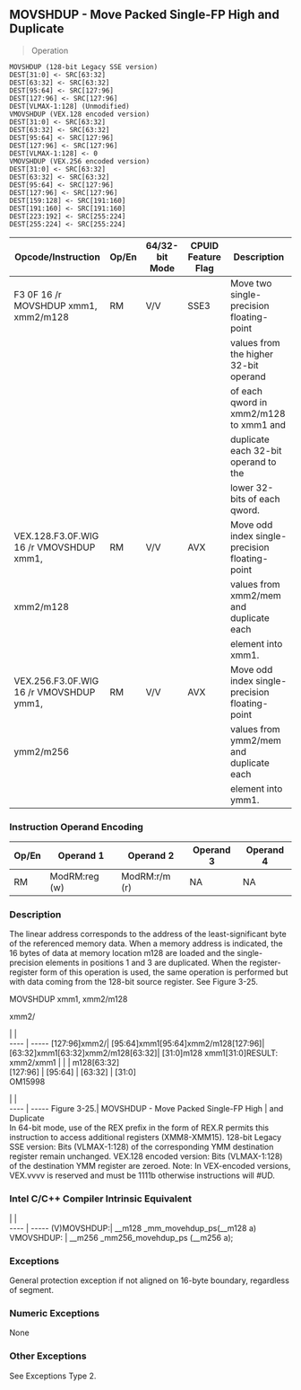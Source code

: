 ## MOVSHDUP - Move Packed Single-FP High and Duplicate

> Operation

``` slim
MOVSHDUP (128-bit Legacy SSE version)
DEST[31:0] <- SRC[63:32]
DEST[63:32] <- SRC[63:32]
DEST[95:64] <- SRC[127:96]
DEST[127:96] <- SRC[127:96]
DEST[VLMAX-1:128] (Unmodified)
VMOVSHDUP (VEX.128 encoded version)
DEST[31:0] <- SRC[63:32]
DEST[63:32] <- SRC[63:32]
DEST[95:64] <- SRC[127:96]
DEST[127:96] <- SRC[127:96]
DEST[VLMAX-1:128] <- 0
VMOVSHDUP (VEX.256 encoded version)
DEST[31:0] <- SRC[63:32]
DEST[63:32] <- SRC[63:32]
DEST[95:64] <- SRC[127:96]
DEST[127:96] <- SRC[127:96]
DEST[159:128] <- SRC[191:160]
DEST[191:160] <- SRC[191:160]
DEST[223:192] <- SRC[255:224]
DEST[255:224] <- SRC[255:224]

```

 Opcode/Instruction                     | Op/En| 64/32-bit Mode| CPUID Feature Flag| Description                                   
 ---  | --- | --- | --- | ---
 F3 0F 16 /r MOVSHDUP xmm1, xmm2/m128   | RM   | V/V           | SSE3              | Move two single-precision floating-point      
                                        |      |               |                   | values from the higher 32-bit operand         
                                        |      |               |                   | of each qword in xmm2/m128 to xmm1 and        
                                        |      |               |                   | duplicate each 32-bit operand to the          
                                        |      |               |                   | lower 32-bits of each qword.                  
 VEX.128.F3.0F.WIG 16 /r VMOVSHDUP xmm1,| RM   | V/V           | AVX               | Move odd index single-precision floating-point
 xmm2/m128                              |      |               |                   | values from xmm2/mem and duplicate each       
                                        |      |               |                   | element into xmm1.                            
 VEX.256.F3.0F.WIG 16 /r VMOVSHDUP ymm1,| RM   | V/V           | AVX               | Move odd index single-precision floating-point
 ymm2/m256                              |      |               |                   | values from ymm2/mem and duplicate each       
                                        |      |               |                   | element into ymm1.                            

### Instruction Operand Encoding
 Op/En| Operand 1    | Operand 2    | Operand 3| Operand 4
 ---  | --- | --- | --- | ---
 RM   | ModRM:reg (w)| ModRM:r/m (r)| NA       | NA       

### Description
The linear address corresponds to the address of the least-significant byte
of the referenced memory data. When a memory address is indicated, the 16 bytes
of data at memory location m128 are loaded and the single-precision elements
in positions 1 and 3 are duplicated. When the register-register form of this
operation is used, the same operation is performed but with data coming from
the 128-bit source register. See Figure 3-25.

MOVSHDUP xmm1, xmm2/m128

xmm2/

   | |  
---- | -----
 [127:96]xmm2/| [95:64]xmm1[95:64]xmm2/m128[127:96]| [63:32]xmm1[63:32]xmm2/m128[63:32]| [31:0]m128 xmm1[31:0]RESULT: xmm2/xmm1
              |                                    |                                   | m128[63:32]                           
 [127:96]     | [95:64]                            | [63:32]                           | [31:0]                                
OM15998

   | |  
---- | -----
 Figure 3-25.| MOVSHDUP - Move Packed Single-FP High
             | and Duplicate                      
In 64-bit mode, use of the REX prefix in the form of REX.R permits this instruction
to access additional registers (XMM8-XMM15). 128-bit Legacy SSE version: Bits
(VLMAX-1:128) of the corresponding YMM destination register remain unchanged.
VEX.128 encoded version: Bits (VLMAX-1:128) of the destination YMM register
are zeroed. Note: In VEX-encoded versions, VEX.vvvv is reserved and must be
1111b otherwise instructions will #UD.



### Intel C/C++ Compiler Intrinsic Equivalent
   | |  
---- | -----
 (V)MOVSHDUP:| __m128 _mm_movehdup_ps(__m128 a)     
 VMOVSHDUP:  | __m256 _mm256_movehdup_ps (__m256 a);

### Exceptions
General protection exception if not aligned on 16-byte boundary, regardless
of segment.


### Numeric Exceptions
None


### Other Exceptions
See Exceptions Type 2.
